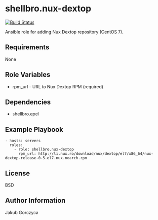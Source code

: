 shellbro.nux-dextop
===================

[![Build Status](https://travis-ci.org/shellbro/ansible-role-nux-dextop.svg?branch=master)](https://travis-ci.org/shellbro/ansible-role-nux-dextop)

Ansible role for adding Nux Dextop repository (CentOS 7).

Requirements
------------

None

Role Variables
--------------

* rpm_url - URL to Nux Dextop RPM (required)

Dependencies
------------

* shellbro.epel

Example Playbook
----------------

    - hosts: servers
      roles:
        - role: shellbro.nux-dextop
          rpm_url: http://li.nux.ro/download/nux/dextop/el7/x86_64/nux-dextop-release-0-5.el7.nux.noarch.rpm

License
-------

BSD

Author Information
------------------

Jakub Gorczyca
